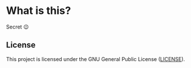 # What is this?
Secret :wink:

## License

This project is licensed under the GNU General Public License ([LICENSE](LICENSE)).